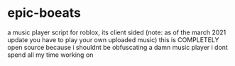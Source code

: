 # epic-boeats
a music player script for roblox, its client sided 
(note: as of the march 2021 update you have to play your own uploaded music)
this is COMPLETELY open source because i shouldnt be obfuscating a damn music player i dont spend all my time working on
